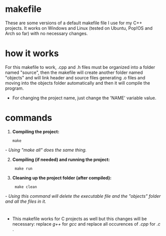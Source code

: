 # makefile

These are some versions of a default makefile file I use for my C++ projects. It works on Windows and Linux (tested on Ubuntu, Pop!OS and Arch so far) with no necessary changes.

# how it works

For this makefile to work, .cpp and .h files must be organized into a folder named "source", then the makefile will create another folder named "objects" and will link header and source files generating .o files and moving into the objects folder automatically and then it will compile the program.

* For changing the project name, just change the 'NAME' variable value.

# commands

1) **Compiling the project:**

       make
_- Using "make all" does the same thing._

2) **Compiling (if needed) and running the project:**

        make run

3) **Cleaning up the project folder (after compiled):**

        make clean
_- Using this command will delete the executable file and the "objects" folder and all the files in it._

#

* This makefile works for C projects as well but this changes will be necessary: replace _g++_ for _gcc_ and replace all occurences of _.cpp_ for _.c_ .
